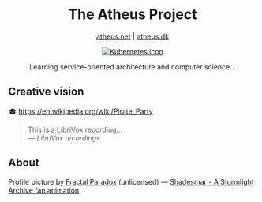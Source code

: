 <h1 align="center">The Atheus Project</h1>
<p align="center"><a href="https://atheus.net">atheus.net</a> | <a href="https://atheus.dk">atheus.dk</a></p>

<p align="center">
  <a href="https://skillicons.dev">
    <img src="https://skillicons.dev/icons?i=kubernetes&perline=1" title="Kubernetes" alt="Kubernetes icon" />
  </a>
</p>
<p align="center">
  Learning service-oriented architecture and computer science...
</p>

## Creative vision
🎓 https://en.wikipedia.org/wiki/Pirate_Party 

> This is a LibriVox recording...\
> &mdash; <cite>*LibriVox recordings*</cite>

## About

Profile picture by [Fractal Paradox](https://www.youtube.com/@FractalParadox) (unlicensed) &mdash;
[Shadesmar - A Stormlight Archive fan animation](https://www.youtube.com/watch?v=jY-V_ocCrHA).

[1]: [http://www.quotedb.com/quotes/2112](https://librivox.org/)

